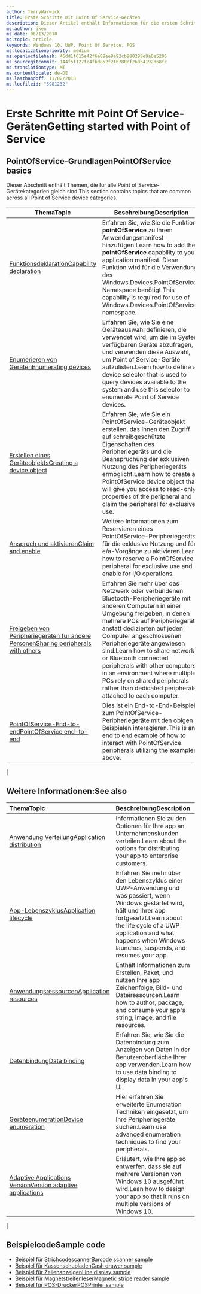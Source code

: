 ```yaml
---
author: TerryWarwick
title: Erste Schritte mit Point Of Service-Geräten
description: Dieser Artikel enthält Informationen für die ersten Schritte mit PointOfService-UWP-Apps.
ms.author: jken
ms.date: 06/13/2018
ms.topic: article
keywords: Windows 10, UWP, Point Of Service, POS
ms.localizationpriority: medium
ms.openlocfilehash: 46dd1f615e42f6e89ee9a92cb980299e9a0e5205
ms.sourcegitcommit: 144f5f127fc4fbd852f2f6780ef26054192d68fc
ms.translationtype: MT
ms.contentlocale: de-DE
ms.lasthandoff: 11/02/2018
ms.locfileid: "5981232"
---
```

# <a name="getting-started-with-point-of-service"></a><span data-ttu-id="cf3fa-104">Erste Schritte mit Point Of Service-Geräten</span><span class="sxs-lookup"><span data-stu-id="cf3fa-104">Getting started with Point of Service</span></span>

## <a name="pointofservice-basics"></a><span data-ttu-id="cf3fa-105">PointOfService-Grundlagen</span><span class="sxs-lookup"><span data-stu-id="cf3fa-105">PointOfService basics</span></span>

<span data-ttu-id="cf3fa-106">Dieser Abschnitt enthält Themen, die für alle Point of Service-Gerätekategorien gleich sind.</span><span class="sxs-lookup"><span data-stu-id="cf3fa-106">This section contains topics that are common across all Point of Service device categories.</span></span>

|<span data-ttu-id="cf3fa-107">Thema</span><span class="sxs-lookup"><span data-stu-id="cf3fa-107">Topic</span></span> |<span data-ttu-id="cf3fa-108">Beschreibung</span><span class="sxs-lookup"><span data-stu-id="cf3fa-108">Description</span></span> |
|------|------------|
| [<span data-ttu-id="cf3fa-109">Funktionsdeklaration</span><span class="sxs-lookup"><span data-stu-id="cf3fa-109">Capability declaration</span></span>](pos-basics-capability.md)      | <span data-ttu-id="cf3fa-110">Erfahren Sie, wie Sie die Funktion **pointOfService** zu Ihrem Anwendungsmanifest hinzufügen.</span><span class="sxs-lookup"><span data-stu-id="cf3fa-110">Learn how to add the **pointOfService** capability to your application manifest.</span></span>  <span data-ttu-id="cf3fa-111">Diese Funktion wird für die Verwendung des Windows.Devices.PointOfService-Namespace benötigt.</span><span class="sxs-lookup"><span data-stu-id="cf3fa-111">This capability is required for use of Windows.Devices.PointOfService namespace.</span></span>  |
| [<span data-ttu-id="cf3fa-112">Enumerieren von Geräten</span><span class="sxs-lookup"><span data-stu-id="cf3fa-112">Enumerating devices</span></span>](pos-basics-enumerating.md)        | <span data-ttu-id="cf3fa-113">Erfahren Sie, wie Sie eine Geräteauswahl definieren, die verwendet wird, um die im System verfügbaren Geräte abzufragen, und verwenden diese Auswahl, um Point of Service-Geräte aufzulisten.</span><span class="sxs-lookup"><span data-stu-id="cf3fa-113">Learn how to define a device selector that is used to query devices available to the system and use this selector to enumerate Point of Service devices.</span></span>  |
| [<span data-ttu-id="cf3fa-114">Erstellen eines Geräteobjekts</span><span class="sxs-lookup"><span data-stu-id="cf3fa-114">Creating a device object</span></span>](pos-basics-deviceobject.md)  | <span data-ttu-id="cf3fa-115">Erfahren Sie, wie Sie ein PointOfService-Geräteobjekt erstellen, das Ihnen den Zugriff auf schreibgeschützte Eigenschaften des Peripheriegeräts und die Beanspruchung der exklusiven Nutzung des Peripheriegeräts ermöglicht.</span><span class="sxs-lookup"><span data-stu-id="cf3fa-115">Learn how to create a PointOfService device object that will give you access to read-only properties of the peripheral and claim the peripheral for exclusive use.</span></span> |
| [<span data-ttu-id="cf3fa-116">Anspruch und aktivieren</span><span class="sxs-lookup"><span data-stu-id="cf3fa-116">Claim and enable</span></span> ](pos-basics-claim.md)  | <span data-ttu-id="cf3fa-117">Weitere Informationen zum Reservieren eines PointOfService-Peripheriegeräts für die exklusive Nutzung und für e/a-Vorgänge zu aktivieren.</span><span class="sxs-lookup"><span data-stu-id="cf3fa-117">Learn how to reserve a PointOfService peripheral for exclusive use and enable for I/O operations.</span></span>  |
| [<span data-ttu-id="cf3fa-118">Freigeben von Peripheriegeräten für andere Personen</span><span class="sxs-lookup"><span data-stu-id="cf3fa-118">Sharing peripherals with others</span></span>](pos-basics-sharing.md) | <span data-ttu-id="cf3fa-119">Erfahren Sie mehr über das Netzwerk oder verbundenen Bluetooth-Peripheriegeräte mit anderen Computern in einer Umgebung freigeben, in denen mehrere PCs auf Peripheriegeräte anstatt dedizierten auf jeden Computer angeschlossenen Peripheriegeräte angewiesen sind.</span><span class="sxs-lookup"><span data-stu-id="cf3fa-119">Learn how to share network or Bluetooth connected peripherals with other computers in an environment where multiple PCs rely on shared peripherals rather than dedicated peripherals attached to each computer.</span></span>
| [<span data-ttu-id="cf3fa-120">PointOfService-End-to-end</span><span class="sxs-lookup"><span data-stu-id="cf3fa-120">PointOfService end-to-end</span></span>](pos-get-started.md)  | <span data-ttu-id="cf3fa-121">Dies ist ein End-to-End-Beispiel zum PointOfService-Peripheriegeräte mit den obigen Beispielen interagieren.</span><span class="sxs-lookup"><span data-stu-id="cf3fa-121">This is an end to end example of how to interact with PointOfService peripherals utilizing the examples above.</span></span> |
|

## <a name="see-also"></a><span data-ttu-id="cf3fa-122">Weitere Informationen:</span><span class="sxs-lookup"><span data-stu-id="cf3fa-122">See also</span></span>

| <span data-ttu-id="cf3fa-123">Thema</span><span class="sxs-lookup"><span data-stu-id="cf3fa-123">Topic</span></span>   | <span data-ttu-id="cf3fa-124">Beschreibung</span><span class="sxs-lookup"><span data-stu-id="cf3fa-124">Description</span></span> |
|:--------|:------------|
| [<span data-ttu-id="cf3fa-125">Anwendung Verteilung</span><span class="sxs-lookup"><span data-stu-id="cf3fa-125">Application distribution</span></span>](../publish/distribute-lob-apps-to-enterprises.md) | <span data-ttu-id="cf3fa-126">Informationen Sie zu den Optionen für Ihre app an Unternehmenskunden verteilen.</span><span class="sxs-lookup"><span data-stu-id="cf3fa-126">Learn about the options for distributing your app to enterprise customers.</span></span> |
| [<span data-ttu-id="cf3fa-127">App-Lebenszyklus</span><span class="sxs-lookup"><span data-stu-id="cf3fa-127">Application lifecycle</span></span>](../launch-resume/app-lifecycle.md) | <span data-ttu-id="cf3fa-128">Erfahren Sie mehr über den Lebenszyklus einer UWP-Anwendung und was passiert, wenn Windows gestartet wird, hält und Ihrer app fortgesetzt.</span><span class="sxs-lookup"><span data-stu-id="cf3fa-128">Learn about the life cycle of a UWP application and what happens when Windows launches, suspends, and resumes your app.</span></span> |
| [<span data-ttu-id="cf3fa-129">Anwendungsressourcen</span><span class="sxs-lookup"><span data-stu-id="cf3fa-129">Application resources</span></span>](../app-resources/index.md) | <span data-ttu-id="cf3fa-130">Enthält Informationen zum Erstellen, Paket, und nutzen Ihre app Zeichenfolge, Bild- und Dateiressourcen.</span><span class="sxs-lookup"><span data-stu-id="cf3fa-130">Learn how to author, package, and consume your app's string, image, and file resources.</span></span> |
| [<span data-ttu-id="cf3fa-131">Datenbindung</span><span class="sxs-lookup"><span data-stu-id="cf3fa-131">Data binding</span></span>](../data-binding/index.md) | <span data-ttu-id="cf3fa-132">Erfahren Sie, wie Sie die Datenbindung zum Anzeigen von Daten in der Benutzeroberfläche Ihrer app verwenden.</span><span class="sxs-lookup"><span data-stu-id="cf3fa-132">Learn how to use data binding to display data in your app's UI.</span></span> |
| [<span data-ttu-id="cf3fa-133">Geräteenumeration</span><span class="sxs-lookup"><span data-stu-id="cf3fa-133">Device enumeration</span></span>](enumerate-devices.md) | <span data-ttu-id="cf3fa-134">Hier erfahren Sie erweiterte Enumeration Techniken eingesetzt, um Ihre Peripheriegeräte suchen.</span><span class="sxs-lookup"><span data-stu-id="cf3fa-134">Learn use advanced enumeration techniques to find your peripherals.</span></span>|
| [<span data-ttu-id="cf3fa-135">Adaptive Applications Version</span><span class="sxs-lookup"><span data-stu-id="cf3fa-135">Version adaptive applications</span></span>](../debug-test-perf/version-adaptive-apps.md) | <span data-ttu-id="cf3fa-136">Erläutert, wie Ihre app so entwerfen, dass sie auf mehrere Versionen von Windows 10 ausgeführt wird.</span><span class="sxs-lookup"><span data-stu-id="cf3fa-136">Lean how to design your app so that it runs on multiple versions of Windows 10.</span></span>|
|


## <a name="sample-code"></a><span data-ttu-id="cf3fa-137">Beispielcode</span><span class="sxs-lookup"><span data-stu-id="cf3fa-137">Sample code</span></span>
+ [<span data-ttu-id="cf3fa-138">Beispiel für Strichcodescanner</span><span class="sxs-lookup"><span data-stu-id="cf3fa-138">Barcode scanner sample</span></span>](https://github.com/Microsoft/Windows-universal-samples/tree/master/Samples/BarcodeScanner)
+ [<span data-ttu-id="cf3fa-139">Beispiel für Kassenschubladen</span><span class="sxs-lookup"><span data-stu-id="cf3fa-139">Cash drawer sample</span></span>]( https://github.com/Microsoft/Windows-universal-samples/tree/master/Samples/CashDrawer)
+ [<span data-ttu-id="cf3fa-140">Beispiel für Zeilenanzeigen</span><span class="sxs-lookup"><span data-stu-id="cf3fa-140">Line display sample</span></span>](https://github.com/Microsoft/Windows-universal-samples/tree/master/Samples/LineDisplay)
+ [<span data-ttu-id="cf3fa-141">Beispiel für Magnetstreifenleser</span><span class="sxs-lookup"><span data-stu-id="cf3fa-141">Magnetic stripe reader sample</span></span>](https://github.com/Microsoft/Windows-universal-samples/tree/master/Samples/MagneticStripeReader)
+ [<span data-ttu-id="cf3fa-142">Beispiel für POS-Drucker</span><span class="sxs-lookup"><span data-stu-id="cf3fa-142">POSPrinter sample</span></span>](https://github.com/Microsoft/Windows-universal-samples/tree/master/Samples/PosPrinter)

